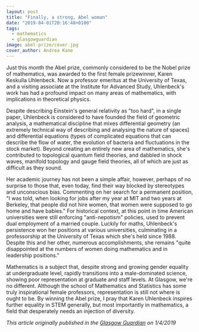 ```yaml
---
layout: post
title: "Finally, a strong, Abel woman"
date: "2019-04-01T20:16:48+0100"
tags:
  - mathematics
  - glasgowguardian
image: abel-prize/cover.jpg
cover_author: Andrea Kane
---
```


Just this month the Abel prize, commonly considered to be the Nobel prize of mathematics, was awarded to the first female prizewinner, Karen Keskulla Uhlenbeck. Now a professor emeritus at the University of Texas, and a visiting associate at the Institute for Advanced Study, Uhlenbeck's work has had a profound impact on many areas of mathematics, with implications in theoretical physics. 

Despite describing Einstein's general relativity as "too hard", in a single paper, Uhlenbeck is considered to have founded the field of geometric analysis, a mathematical discipline that mixes differential geometry (an extremely technical way of describing and analysing the nature of spaces) and differential equations (types of complicated equations that can describe the flow of water, the evolution of bacteria and fluctuations in the stock market). Beyond creating an entirely new area of mathematics, she's contributed to topological quantum field theories, and dabbled in shock waves, manifold topology and gauge field theories, all of which are just as difficult as they sound.

Her academic journey has not been a simple affair, however, perhaps of no surprise to those that, even today, find their way blocked by stereotypes and unconscious bias. Commenting on her search for a permanent position, "I was told, when looking for jobs after my year at MIT and two years at Berkeley, that people did not hire women, that women were supposed to go home and have babies." For historical context, at this point in time American universities were still enforcing "anti-nepotism" policies, used to prevent dual employment of a married couple. Luckily for maths, Uhlenbeck's persistence won her positions at various universities, culminating in a professorship at the University of Texas which she's held since 1988. Despite this and her other, numerous accomplishments, she remains "quite disappointed at the numbers of women doing mathematics and in leadership positions."

Mathematics is a subject that, despite strong and growing gender equality at undergraduate level, rapidly transitions into a male-dominated science, showing poor representation at graduate and staff levels. At Glasgow, we're no different. Although the school of Mathematics and Statistics has some truly inspirational female professors, representation is still not where is ought to be. By winning the Abel prize, I pray that Karen Uhlenbeck inspires further equality in STEM generally, but most importantly in mathematics, a field that desperately needs an injection of diversity.

*This article originally published in the [Glasgow Guardian](glasgowguardian.co.uk) on 1/4/2019*
